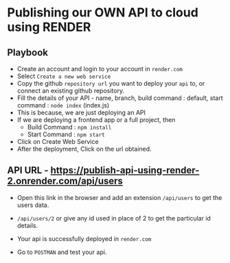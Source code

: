 # Publishing our OWN API to cloud using RENDER

## Playbook

* Create an account and login to your account in `render.com`
* Select `Create a new web service`
* Copy the github `repository url` you want to deploy your `api` to, or connect an existing github repository.
* Fill the details of your API - name, branch, build command : default, start command : `node index` (index.js)
* This is because, we are just deploying an API
* If we are deploying a frontend app or a full project, then
  - Build Command : `npm install`
  - Start Command : `npm start`
* Click on Create Web Service
* After the deployment, Click on the url obtained.

## API URL - https://publish-api-using-render-2.onrender.com/api/users

* Open this link in the browser and add an extension `/api/users` to get the users data.
* `/api/users/2` or give any id used in place of 2 to get the particular id details.
* Your api is successfully deployed in `render.com`

* Go to `POSTMAN` and test your api.


